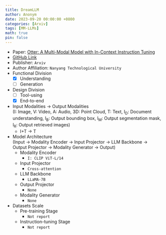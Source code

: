 ```yaml
---
title: DreamLLM
author: Anonym
date: 2023-09-20 00:00:00 +0800
categories: [Arxiv]
tags: [MM-LLMs]
math: true
pin: false
---
```


- Paper: [Otter: A Multi-Modal Model with In-Context Instruction Tuning](https://browse.arxiv.org/abs/2305.03726)
- [GitHub Link](https://github.com/Luodian/Otter)
- Publisher: `Arxiv`
- Author Affiliation: `Nanyang Technological University`
- Functional Division
  + [x] Understanding
  + [ ] Generation
- Design Division
  + [ ] Tool-using
  + [x] End-to-end
- Input Modalities $\rightarrow$ Output Modalities <br />(I: Image, V: Video, A: Audio, 3D: Point Cloud, T: Text, I<sub>D</sub>: Document understanding, I<sub>B</sub>: Output bounding box, I<sub>M</sub>: Output segmentation mask, I<sub>R</sub>: Output retrieved images)
  + I+T $\rightarrow$ T
- Model Architecture <br />(Input $\rightarrow$ Modality Encoder $\rightarrow$ Input Projector $\rightarrow$ LLM Backbone $\rightarrow$ Output Projector $\rightarrow$ Modality Generator $\rightarrow$ Output)
  + Modality Encoder
    * `I: CLIP ViT-L/14`
  + Input Projector
    * `Cross-attention`
  + LLM Backbone
    * `LLaMA-7B`
  + Output Projector
    * `None`
  + Modality Generator
    * `None`
- Datasets Scale
  + Pre-training Stage
    * `Not report`
  + Instruction-tuning Stage
    * `Not report`
